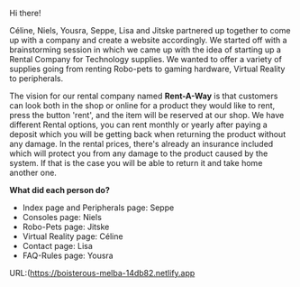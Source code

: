 Hi there!

Céline, Niels, Yousra, Seppe, Lisa and Jitske partnered up together to come up with a company and create a website accordingly.
We started off with a brainstorming session in which we came up with the idea of starting up a Rental Company for Technology supplies. We wanted to offer a variety of supplies going from renting Robo-pets to gaming hardware, Virtual Reality to peripherals.

The vision for our rental company named <b>Rent-A-Way</b> is that customers can look both in the shop or online for a product they would like to rent, press the button 'rent', and the item will be reserved at our shop. We have different Rental options, you can rent monthly or yearly after paying a deposit which you will be getting back when returning the product without any damage.
In the rental prices, there's already an insurance included which will protect you from any damage to the product caused by the system. If that is the case you will be able to return it and take home another one.

<b>What did each person do?</b>
<ul>
  <li>Index page and Peripherals page: Seppe</li>
  <li> Consoles page: Niels</li>
  <li>Robo-Pets page: Jitske</li>
  <li>Virtual Reality page: Céline</li>
  <li>Contact page: Lisa</li>
  <li>FAQ-Rules page: Yousra</li>
  </ul>

URL:(https://boisterous-melba-14db82.netlify.app
